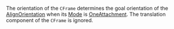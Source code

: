 The orientation of the `CFrame` determines the goal orientation of the
[AlignOrientation](https://create.roblox.com/docs/reference/engine/classes/AlignOrientation) when its [Mode](https://create.roblox.com/docs/reference/engine/classes/AlignOrientation#Mode) is
[OneAttachment](https://developer.roblox.com/en-us/api-reference/enum/OrientationAlignmentMode). The translation component
of the `CFrame` is ignored.